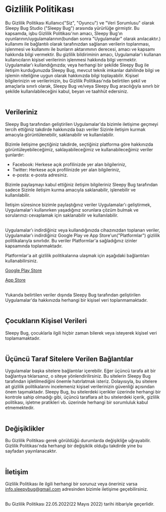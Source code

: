 # Gizlilik Politikası

Bu Gizlilik Politikası Kullanıcı("Siz", "Oyuncu") ve "Veri Sorumlusu" olarak Sleepy Bug Studio ("Sleepy Bug") arasında yürürlüğe girmiştir. Bu kapsamda, işbu Gizlilik Politikası'nın amacı, Sleepy Bug'ın oyunlarının/uygulamalarının(bundan sonra "Uygulamalar" olarak anılacaktır.) kullanımı ile bağlantılı olarak tarafınızdan sağlanan verilerin toplanması, işlenmesi ve kullanımı ile bunların aktarımının derecesi, amacı ve kapsamı hakkında bilgi vermektir. Bu gizlilik bildiriminin amacı, Uygulamalar'ı kullanan kullanıcıların kişisel verilerinin işlenmesi hakkında bilgi vermektir. Uygulamalar'ı kullandığınızda; veya herhangi bir şekilde Sleepy Bug ile iletişim kurduğunuzda Sleepy Bug, mevcut teknik imkanlar dahilinde bilgi ve işlemin niteliğine uygun olarak hakkınızda bilgi toplayabilir. Kişisel bilgilerinizin ve verilerinizin, bu Gizlilik Politikası'nda belirtilen şekil ve amaçlarla sınırlı olarak, Sleepy Bug ve/veya Sleepy Bug aracılığıyla sınırlı bir şekilde kullanılabileceğini kabul, beyan ve taahhüt edersiniz. 
<br><br>

## Verileriniz

Sleepy Bug tarafından geliştirilen Uygulamalar'da bizimle iletişime geçmeyi tercih ettiğiniz takdirde hakkınızda bazı veriler Sizinle iletişim kurmak amacıyla görüntülenebilir, saklanabilir ve kullanılabilir.

Bizimle iletişime geçtiğiniz takdirde, seçtiğiniz platforma göre hakkınızda görüntüleyebileceğimiz, saklayabileceğimiz ve kullanabileceğimiz veriler şunlardır:
- Facebook: Herkese açık profilinizde yer alan bilgileriniz,
- Twitter: Herkese açık profilinizde yer alan bilgileriniz,
- e-posta: e-posta adresiniz.

Bizimle paylaşmayı kabul ettiğiniz iletişim bilgileriniz Sleepy Bug tarafından sadece Sizinle iletişim kurma amacıyla saklanabilir, işlenebilir ve kullanılabilir.

İletişim süresince bizimle paylaştığınız veriler Uygulamalar'ı geliştirmek, Uygulamalar'ı kullanırken yaşadığınız sorunlara çözüm bulmak ve sorularınızı cevaplamak için saklanabilir ve kullanılabilir.
<br><br>

Uygulamalar'ı indirdiğiniz veya kullandığınızda cihazınızdan toplanan veriler, Uygulamalar'ı indirdiğiniz Google Play ve App Store'un("Platformlar") gizlilik politikalarıyla sınırlıdır. Bu veriler Platformlar'a sağladığınız izinler kapsamında toplanmaktadır.

Platformlar'a ait gizlilik politikalarına ulaşmak için aşağıdaki bağlantıları kullanabilirsiniz.

[Google Play Store](https://policies.google.com/privacy?hl=tr-TR)

[App Store](https://www.apple.com/tr/legal/privacy/tr/)
<br><br>

Yukarıda belirtilen veriler dışında Sleepy Bug tarafından geliştirilen Uygulamalar'da hakkınızda herhangi bir kişisel veri toplanmamaktadır.
<br><br>

## Çocukların Kişisel Verileri

Sleepy Bug, çocuklarla ilgili hiçbir zaman bilerek veya isteyerek kişisel veri toplamamaktadır.
<br><br>

## Üçüncü Taraf Sitelere Verilen Bağlantılar

Uygulamalar başka sitelere bağlantılar içerebilir. Eğer üçüncü tarafa ait bir bağlantıya tıklarsanız, o siteye yönlendirilirsiniz. Bu sitelerin Sleepy Bug tarafından işletilmediğini önemle hatırlatmak isteriz. Dolayısıyla, bu sitelere ait gizlilik politikalarını incelemeniz kişisel verilerinizin güvenliği açısından önem taşımaktadır. Sleepy Bug, bu sitelerdeki içerikler üzerinde herhangi bir kontrole sahip olmadığı gibi, üçüncü taraflara ait bu sitelerdeki içerik, gizlilik politikası, işletme pratikleri vb. üzerinde herhangi bir sorumluluk kabul etmemektedir.
<br><br>

## Değişiklikler

Bu Gizlilik Politikası gerek görüldüğü durumlarda değişikliğe uğrayabilir. Gizlilik Politikası'nda herhangi bir değişiklik olduğu takdirde yine bu sayfadan yayınlanacaktır.
<br><br>

## İletişim

Gizlilik Politikası ile ilgili herhangi bir sorunuz veya öneriniz varsa [info.sleepybug@gmail.com](mailto:info.sleepybug@gmail.com) adresinden bizimle iletişime geçebilirsiniz.
<br><br>

Bu Gizlilik Politikası 22.05.2022(22 Mayıs 2022) tarihi itibariyle geçerlidir.

